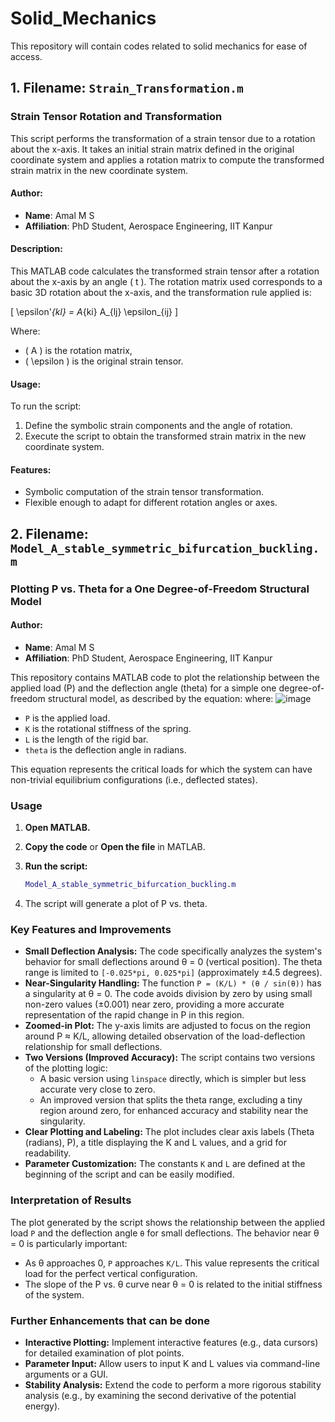 # Solid_Mechanics
This repository will contain codes related to solid mechanics for ease of access.


## 1. Filename: `Strain_Transformation.m`

### Strain Tensor Rotation and Transformation

This script performs the transformation of a strain tensor due to a rotation about the x-axis. It takes an initial strain matrix defined in the original coordinate system and applies a rotation matrix to compute the transformed strain matrix in the new coordinate system.

#### Author:
- **Name**: Amal M S
- **Affiliation**: PhD Student, Aerospace Engineering, IIT Kanpur

#### Description:
This MATLAB code calculates the transformed strain tensor after a rotation about the x-axis by an angle \( t \). The rotation matrix used corresponds to a basic 3D rotation about the x-axis, and the transformation rule applied is:

\[
\epsilon'_{kl} = A_{ki} A_{lj} \epsilon_{ij}
\]

Where:
- \( A \) is the rotation matrix,
- \( \epsilon \) is the original strain tensor.

#### Usage:
To run the script:
1. Define the symbolic strain components and the angle of rotation.
2. Execute the script to obtain the transformed strain matrix in the new coordinate system.

#### Features:
- Symbolic computation of the strain tensor transformation.
- Flexible enough to adapt for different rotation angles or axes.

## 2. Filename: `Model_A_stable_symmetric_bifurcation_buckling.m`
### Plotting P vs. Theta for a One Degree-of-Freedom Structural Model

#### Author:
- **Name**: Amal M S
- **Affiliation**: PhD Student, Aerospace Engineering, IIT Kanpur
  
This repository contains MATLAB code to plot the relationship between the applied load (P) and the deflection angle (theta) for a simple one degree-of-freedom structural model, as described by the equation:
where:
![image](https://github.com/user-attachments/assets/ad47ae2b-df4a-4b0d-8c5b-523e1eee2838)

*   `P` is the applied load.
*   `K` is the rotational stiffness of the spring.
*   `L` is the length of the rigid bar.
*   `theta` is the deflection angle in radians.

This equation represents the critical loads for which the system can have non-trivial equilibrium configurations (i.e., deflected states).


### Usage

1.  **Open MATLAB.**

3.  **Copy the code** or **Open the file** in MATLAB.

4.  **Run the script:**

    ```matlab
    Model_A_stable_symmetric_bifurcation_buckling.m
    ```

5.  The script will generate a plot of P vs. theta.


### Key Features and Improvements

*   **Small Deflection Analysis:** The code specifically analyzes the system's behavior for small deflections around θ = 0 (vertical position). The theta range is limited to `[-0.025*pi, 0.025*pi]` (approximately ±4.5 degrees).
*   **Near-Singularity Handling:** The function `P = (K/L) * (θ / sin(θ))` has a singularity at θ = 0. The code avoids division by zero by using small non-zero values (±0.001) near zero, providing a more accurate representation of the rapid change in P in this region.
*   **Zoomed-in Plot:** The y-axis limits are adjusted to focus on the region around P ≈ K/L, allowing detailed observation of the load-deflection relationship for small deflections.
*   **Two Versions (Improved Accuracy):** The script contains two versions of the plotting logic:
    *   A basic version using `linspace` directly, which is simpler but less accurate very close to zero.
    *   An improved version that splits the theta range, excluding a tiny region around zero, for enhanced accuracy and stability near the singularity.
*   **Clear Plotting and Labeling:** The plot includes clear axis labels (Theta (radians), P), a title displaying the K and L values, and a grid for readability.
*   **Parameter Customization:** The constants `K` and `L` are defined at the beginning of the script and can be easily modified.

### Interpretation of Results

The plot generated by the script shows the relationship between the applied load `P` and the deflection angle `θ` for small deflections. The behavior near θ = 0 is particularly important:

*   As θ approaches 0, `P` approaches `K/L`. This value represents the critical load for the perfect vertical configuration.
*   The slope of the P vs. θ curve near θ = 0 is related to the initial stiffness of the system.

### Further Enhancements that can be done

*   **Interactive Plotting:** Implement interactive features (e.g., data cursors) for detailed examination of plot points.
*   **Parameter Input:** Allow users to input K and L values via command-line arguments or a GUI.
*   **Stability Analysis:** Extend the code to perform a more rigorous stability analysis (e.g., by examining the second derivative of the potential energy).
